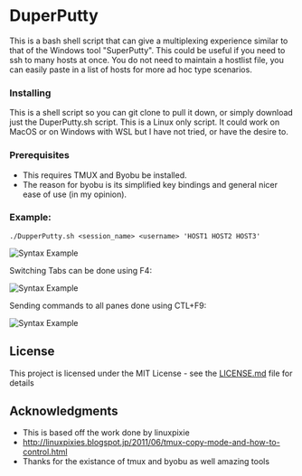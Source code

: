 # DuperPutty
This is a bash shell script that can give a multiplexing experience similar to that of the Windows tool "SuperPutty".  This could be useful if you need to ssh to many hosts at once.  You do not need to maintain a hostlist file, you can easily paste in a list of hosts for more ad hoc type scenarios.

### Installing
This is a shell script so you can git clone to pull it down, or simply download just the DuperPutty.sh script.  This is a Linux only script.  It could work on MacOS or on Windows with WSL but I have not tried, or have the desire to.

### Prerequisites
- This requires TMUX and Byobu be installed.
- The reason for byobu is its simplified key bindings and general nicer ease of use (in my opinion).

### Example:

```
./DupperPutty.sh <session_name> <username> 'HOST1 HOST2 HOST3'
```
![Syntax Example](https://github.com/amaturehr/DuperPutty/blob/master/.gifs/gif1.gif)

Switching Tabs can be done using F4:

![Syntax Example](https://github.com/amaturehr/DuperPutty/blob/master/.gifs/gif2.gif)

Sending commands to all panes done using CTL+F9:

![Syntax Example](https://github.com/amaturehr/DuperPutty/blob/master/.gifs/gif3.gif)


## License
This project is licensed under the MIT License - see the [LICENSE.md](https://github.com/amaturehr/DuperPutty/blob/master/LICENSE) file for details

## Acknowledgments
* This is based off the work done by linuxpixie
* http://linuxpixies.blogspot.jp/2011/06/tmux-copy-mode-and-how-to-control.html
* Thanks for the existance of tmux and byobu as well amazing tools

